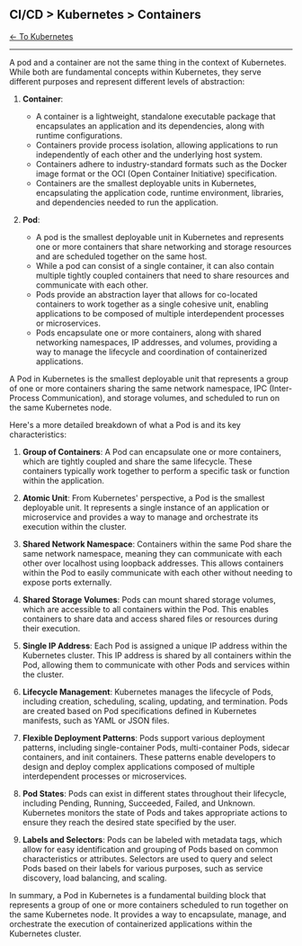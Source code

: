 ## CI/CD > Kubernetes > Containers

[<- To Kubernetes](./index.md)

---

A pod and a container are not the same thing in the context of Kubernetes. While both are fundamental concepts within Kubernetes, they serve different purposes and represent different levels of abstraction:

1. **Container**:
   - A container is a lightweight, standalone executable package that encapsulates an application and its dependencies, along with runtime configurations.
   - Containers provide process isolation, allowing applications to run independently of each other and the underlying host system.
   - Containers adhere to industry-standard formats such as the Docker image format or the OCI (Open Container Initiative) specification.
   - Containers are the smallest deployable units in Kubernetes, encapsulating the application code, runtime environment, libraries, and dependencies needed to run the application.

2. **Pod**:
   - A pod is the smallest deployable unit in Kubernetes and represents one or more containers that share networking and storage resources and are scheduled together on the same host.
   - While a pod can consist of a single container, it can also contain multiple tightly coupled containers that need to share resources and communicate with each other.
   - Pods provide an abstraction layer that allows for co-located containers to work together as a single cohesive unit, enabling applications to be composed of multiple interdependent processes or microservices.
   - Pods encapsulate one or more containers, along with shared networking namespaces, IP addresses, and volumes, providing a way to manage the lifecycle and coordination of containerized applications.

A Pod in Kubernetes is the smallest deployable unit that represents a group of one or more containers sharing the same network namespace, IPC (Inter-Process Communication), and storage volumes, and scheduled to run on the same Kubernetes node. 

Here's a more detailed breakdown of what a Pod is and its key characteristics:

1. **Group of Containers**: A Pod can encapsulate one or more containers, which are tightly coupled and share the same lifecycle. These containers typically work together to perform a specific task or function within the application.

2. **Atomic Unit**: From Kubernetes' perspective, a Pod is the smallest deployable unit. It represents a single instance of an application or microservice and provides a way to manage and orchestrate its execution within the cluster.

3. **Shared Network Namespace**: Containers within the same Pod share the same network namespace, meaning they can communicate with each other over localhost using loopback addresses. This allows containers within the Pod to easily communicate with each other without needing to expose ports externally.

4. **Shared Storage Volumes**: Pods can mount shared storage volumes, which are accessible to all containers within the Pod. This enables containers to share data and access shared files or resources during their execution.

5. **Single IP Address**: Each Pod is assigned a unique IP address within the Kubernetes cluster. This IP address is shared by all containers within the Pod, allowing them to communicate with other Pods and services within the cluster.

6. **Lifecycle Management**: Kubernetes manages the lifecycle of Pods, including creation, scheduling, scaling, updating, and termination. Pods are created based on Pod specifications defined in Kubernetes manifests, such as YAML or JSON files.

7. **Flexible Deployment Patterns**: Pods support various deployment patterns, including single-container Pods, multi-container Pods, sidecar containers, and init containers. These patterns enable developers to design and deploy complex applications composed of multiple interdependent processes or microservices.

8. **Pod States**: Pods can exist in different states throughout their lifecycle, including Pending, Running, Succeeded, Failed, and Unknown. Kubernetes monitors the state of Pods and takes appropriate actions to ensure they reach the desired state specified by the user.

9. **Labels and Selectors**: Pods can be labeled with metadata tags, which allow for easy identification and grouping of Pods based on common characteristics or attributes. Selectors are used to query and select Pods based on their labels for various purposes, such as service discovery, load balancing, and scaling.

In summary, a Pod in Kubernetes is a fundamental building block that represents a group of one or more containers scheduled to run together on the same Kubernetes node. It provides a way to encapsulate, manage, and orchestrate the execution of containerized applications within the Kubernetes cluster.